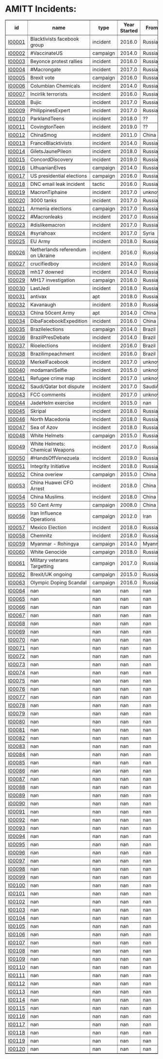 # AMITT Incidents:

<table border="1">
<tr>
<th>id</th><th>name</th><th>type</th><th>Year Started</th><th>From country</th><th>To country</th><th>Found via</th></tr>

<tr><td><a href="incidents/I00001.md">I00001</a></td><td>Blacktivists facebook group</td><td>incident</td><td>2016.0</td><td>Russia</td><td>USA</td><td>nan</td></tr>

<tr><td><a href="incidents/I00002.md">I00002</a></td><td>#VaccinateUS</td><td>campaign</td><td>2014.0</td><td>Russia</td><td>World</td><td>nan</td></tr>

<tr><td><a href="incidents/I00003.md">I00003</a></td><td>Beyonce protest rallies</td><td>incident</td><td>2016.0</td><td>Russia</td><td>USA</td><td>nan</td></tr>

<tr><td><a href="incidents/I00004.md">I00004</a></td><td>#Macrongate</td><td>incident</td><td>2017.0</td><td>Russia</td><td>France</td><td>nan</td></tr>

<tr><td><a href="incidents/I00005.md">I00005</a></td><td>Brexit vote</td><td>campaign</td><td>2016.0</td><td>Russia</td><td>UK</td><td>nan</td></tr>

<tr><td><a href="incidents/I00006.md">I00006</a></td><td>Columbian Chemicals</td><td>incident</td><td>2014.0</td><td>Russia</td><td>USA</td><td>nan</td></tr>

<tr><td><a href="incidents/I00007.md">I00007</a></td><td>Incirlik terrorists</td><td>incident</td><td>2016.0</td><td>Russia</td><td>USA</td><td>nan</td></tr>

<tr><td><a href="incidents/I00008.md">I00008</a></td><td>Bujic</td><td>incident</td><td>2017.0</td><td>Russia</td><td>Serbia</td><td>nan</td></tr>

<tr><td><a href="incidents/I00009.md">I00009</a></td><td>PhilippinesExpert</td><td>incident</td><td>2017.0</td><td>Russia</td><td>Philippines</td><td>nan</td></tr>

<tr><td><a href="incidents/I00010.md">I00010</a></td><td>ParklandTeens</td><td>incident</td><td>2018.0</td><td>??</td><td>USA</td><td>nan</td></tr>

<tr><td><a href="incidents/I00011.md">I00011</a></td><td>CovingtonTeen</td><td>incident</td><td>2019.0</td><td>??</td><td>USA</td><td>nan</td></tr>

<tr><td><a href="incidents/I00012.md">I00012</a></td><td>ChinaSmog</td><td>incident</td><td>2011.0</td><td>China</td><td>China</td><td>nan</td></tr>

<tr><td><a href="incidents/I00013.md">I00013</a></td><td>FranceBlacktivists</td><td>incident</td><td>2014.0</td><td>Russia</td><td>France</td><td>nan</td></tr>

<tr><td><a href="incidents/I00014.md">I00014</a></td><td>GiletsJaunePileon</td><td>incident</td><td>2018.0</td><td>Russia</td><td>France</td><td>nan</td></tr>

<tr><td><a href="incidents/I00015.md">I00015</a></td><td>ConcordDiscovery</td><td>incident</td><td>2019.0</td><td>Russia</td><td>USA</td><td>nan</td></tr>

<tr><td><a href="incidents/I00016.md">I00016</a></td><td>LithuanianElves</td><td>campaign</td><td>2014.0</td><td>Russia</td><td>Lithuania</td><td>nan</td></tr>

<tr><td><a href="incidents/I00017.md">I00017</a></td><td>US presidential elections</td><td>campaign</td><td>2016.0</td><td>Russia</td><td>USA</td><td>OII</td></tr>

<tr><td><a href="incidents/I00018.md">I00018</a></td><td>DNC email leak incident</td><td>tactic</td><td>2016.0</td><td>Russia</td><td>USA</td><td>OII</td></tr>

<tr><td><a href="incidents/I00019.md">I00019</a></td><td>MacronTiphaine</td><td>incident</td><td>2017.0</td><td>unknown</td><td>France</td><td>OII</td></tr>

<tr><td><a href="incidents/I00020.md">I00020</a></td><td>3000 tanks</td><td>incident</td><td>2017.0</td><td>Russia</td><td>World</td><td>OII</td></tr>

<tr><td><a href="incidents/I00021.md">I00021</a></td><td>Armenia elections</td><td>campaign</td><td>2017.0</td><td>Russia</td><td>Armenia</td><td>OII</td></tr>

<tr><td><a href="incidents/I00022.md">I00022</a></td><td>#Macronleaks</td><td>incident</td><td>2017.0</td><td>Russia</td><td>France</td><td>OII</td></tr>

<tr><td><a href="incidents/I00023.md">I00023</a></td><td>#dislikemacron</td><td>incident</td><td>2017.0</td><td>Russia</td><td>France</td><td>OII</td></tr>

<tr><td><a href="incidents/I00024.md">I00024</a></td><td>#syriahoax</td><td>incident</td><td>2017.0</td><td>Syria</td><td>USA</td><td>OII</td></tr>

<tr><td><a href="incidents/I00025.md">I00025</a></td><td>EU Army</td><td>incident</td><td>2018.0</td><td>Russia</td><td>EU</td><td>OII</td></tr>

<tr><td><a href="incidents/I00026.md">I00026</a></td><td>Netherlands referendum on Ukraine</td><td>incident</td><td>2016.0</td><td>Russia</td><td>Netherlands</td><td>OII</td></tr>

<tr><td><a href="incidents/I00027.md">I00027</a></td><td>crucifiedboy</td><td>incident</td><td>2014.0</td><td>Russia</td><td>Ukraine</td><td>OII</td></tr>

<tr><td><a href="incidents/I00028.md">I00028</a></td><td>mh17 downed</td><td>incident</td><td>2014.0</td><td>Russia</td><td>Ukraine</td><td>OII</td></tr>

<tr><td><a href="incidents/I00029.md">I00029</a></td><td>MH17 investigation</td><td>campaign</td><td>2016.0</td><td>Russia</td><td>Ukraine</td><td>OII</td></tr>

<tr><td><a href="incidents/I00030.md">I00030</a></td><td>LastJedi</td><td>incident</td><td>2018.0</td><td>Russia</td><td>World</td><td>OII</td></tr>

<tr><td><a href="incidents/I00031.md">I00031</a></td><td>antivax</td><td>apt</td><td>2018.0</td><td>Russia</td><td>World</td><td>OII</td></tr>

<tr><td><a href="incidents/I00032.md">I00032</a></td><td>Kavanaugh</td><td>incident</td><td>2018.0</td><td>Russia</td><td>USA</td><td>OII</td></tr>

<tr><td><a href="incidents/I00033.md">I00033</a></td><td>China 50cent Army</td><td>apt</td><td>2014.0</td><td>China</td><td>China</td><td>OII</td></tr>

<tr><td><a href="incidents/I00034.md">I00034</a></td><td>DibaFacebookExpedition</td><td>incident</td><td>2016.0</td><td>China</td><td>Taiwan</td><td>OII</td></tr>

<tr><td><a href="incidents/I00035.md">I00035</a></td><td>Brazilelections</td><td>campaign</td><td>2014.0</td><td>Brazil</td><td>Brazil</td><td>OII</td></tr>

<tr><td><a href="incidents/I00036.md">I00036</a></td><td>BrazilPresDebate</td><td>incident</td><td>2014.0</td><td>Brazil</td><td>Brazil</td><td>OII</td></tr>

<tr><td><a href="incidents/I00037.md">I00037</a></td><td>Rioelections</td><td>incident</td><td>2016.0</td><td>Brazil</td><td>Brazil</td><td>OII</td></tr>

<tr><td><a href="incidents/I00038.md">I00038</a></td><td>Brazilimpeachment</td><td>incident</td><td>2016.0</td><td>Brazil</td><td>Brazil</td><td>OII</td></tr>

<tr><td><a href="incidents/I00039.md">I00039</a></td><td>MerkelFacebook</td><td>incident</td><td>2017.0</td><td>unknown</td><td>Germany</td><td>OII</td></tr>

<tr><td><a href="incidents/I00040.md">I00040</a></td><td>modamaniSelfie</td><td>incident</td><td>2015.0</td><td>unknown</td><td>Germany</td><td>OII</td></tr>

<tr><td><a href="incidents/I00041.md">I00041</a></td><td>Refugee crime map</td><td>incident</td><td>2017.0</td><td>unknown</td><td>Germany</td><td>OII</td></tr>

<tr><td><a href="incidents/I00042.md">I00042</a></td><td>Saudi/Qatar bot dispute</td><td>incident</td><td>2017.0</td><td>SaudiArabia</td><td>Qatar</td><td>MIS</td></tr>

<tr><td><a href="incidents/I00043.md">I00043</a></td><td>FCC comments</td><td>incident</td><td>2017.0</td><td>unknown</td><td>USA</td><td>MIS</td></tr>

<tr><td><a href="incidents/I00044.md">I00044</a></td><td>JadeHelm exercise</td><td>incident</td><td>2015.0</td><td>nan</td><td>USA</td><td>MIS</td></tr>

<tr><td><a href="incidents/I00045.md">I00045</a></td><td>Skripal</td><td>incident</td><td>2018.0</td><td>Russia</td><td>UK</td><td>nan</td></tr>

<tr><td><a href="incidents/I00046.md">I00046</a></td><td>North Macedonia</td><td>incident</td><td>2018.0</td><td>Russia</td><td>Macedonia</td><td>nan</td></tr>

<tr><td><a href="incidents/I00047.md">I00047</a></td><td>Sea of Azov</td><td>incident</td><td>2018.0</td><td>Russia</td><td>World</td><td>nan</td></tr>

<tr><td><a href="incidents/I00048.md">I00048</a></td><td>White Helmets</td><td>campaign</td><td>2015.0</td><td>Russia</td><td>World</td><td>nan</td></tr>

<tr><td><a href="incidents/I00049.md">I00049</a></td><td>White Helmets: Chemical Weapons</td><td>incident</td><td>2017.0</td><td>Russia</td><td>World</td><td>nan</td></tr>

<tr><td><a href="incidents/I00050.md">I00050</a></td><td>#HandsOffVenezuela</td><td>incident</td><td>2019.0</td><td>Russia</td><td>World</td><td>nan</td></tr>

<tr><td><a href="incidents/I00051.md">I00051</a></td><td>Integrity Initiative</td><td>incident</td><td>2018.0</td><td>Russia</td><td>World</td><td>nan</td></tr>

<tr><td><a href="incidents/I00052.md">I00052</a></td><td>China overiew</td><td>campaign</td><td>2015.0</td><td>China</td><td>World</td><td>nan</td></tr>

<tr><td><a href="incidents/I00053.md">I00053</a></td><td>China Huawei CFO Arrest</td><td>incident</td><td>2018.0</td><td>China</td><td>World</td><td>nan</td></tr>

<tr><td><a href="incidents/I00054.md">I00054</a></td><td>China Muslims</td><td>incident</td><td>2018.0</td><td>China</td><td>World</td><td>nan</td></tr>

<tr><td><a href="incidents/I00055.md">I00055</a></td><td>50 Cent Army</td><td>campaign</td><td>2008.0</td><td>China</td><td>World</td><td>nan</td></tr>

<tr><td><a href="incidents/I00056.md">I00056</a></td><td>Iran Influence Operations</td><td>campaign</td><td>2012.0</td><td>Iran</td><td>World</td><td>nan</td></tr>

<tr><td><a href="incidents/I00057.md">I00057</a></td><td>Mexico Election</td><td>incident</td><td>2018.0</td><td>Russia/domestic</td><td>Mexico</td><td>nan</td></tr>

<tr><td><a href="incidents/I00058.md">I00058</a></td><td>Chemnitz</td><td>incident</td><td>2018.0</td><td>Russia</td><td>Germany</td><td>nan</td></tr>

<tr><td><a href="incidents/I00059.md">I00059</a></td><td>Myanmar - Rohingya </td><td>campaign</td><td>2014.0</td><td>Myanmar</td><td>Myanmar</td><td>nan</td></tr>

<tr><td><a href="incidents/I00060.md">I00060</a></td><td>White Genocide</td><td>campaign</td><td>2018.0</td><td>Russia</td><td>World</td><td>nan</td></tr>

<tr><td><a href="incidents/I00061.md">I00061</a></td><td>Military veterans Targetting</td><td>campaign</td><td>2017.0</td><td>Russia</td><td>US</td><td>nan</td></tr>

<tr><td><a href="incidents/I00062.md">I00062</a></td><td>Brexit/UK ongoing</td><td>campaign</td><td>2015.0</td><td>Russia/domestic</td><td>UK</td><td>nan</td></tr>

<tr><td><a href="incidents/I00063.md">I00063</a></td><td>Olympic Doping Scandal</td><td>campaign</td><td>2016.0</td><td>Russia</td><td>World</td><td>nan</td></tr>

<tr><td><a href="incidents/I00064.md">I00064</a></td><td>nan</td><td>nan</td><td>nan</td><td>nan</td><td>nan</td><td>nan</td></tr>

<tr><td><a href="incidents/I00065.md">I00065</a></td><td>nan</td><td>nan</td><td>nan</td><td>nan</td><td>nan</td><td>nan</td></tr>

<tr><td><a href="incidents/I00066.md">I00066</a></td><td>nan</td><td>nan</td><td>nan</td><td>nan</td><td>nan</td><td>nan</td></tr>

<tr><td><a href="incidents/I00067.md">I00067</a></td><td>nan</td><td>nan</td><td>nan</td><td>nan</td><td>nan</td><td>nan</td></tr>

<tr><td><a href="incidents/I00068.md">I00068</a></td><td>nan</td><td>nan</td><td>nan</td><td>nan</td><td>nan</td><td>nan</td></tr>

<tr><td><a href="incidents/I00069.md">I00069</a></td><td>nan</td><td>nan</td><td>nan</td><td>nan</td><td>nan</td><td>nan</td></tr>

<tr><td><a href="incidents/I00070.md">I00070</a></td><td>nan</td><td>nan</td><td>nan</td><td>nan</td><td>nan</td><td>nan</td></tr>

<tr><td><a href="incidents/I00071.md">I00071</a></td><td>nan</td><td>nan</td><td>nan</td><td>nan</td><td>nan</td><td>nan</td></tr>

<tr><td><a href="incidents/I00072.md">I00072</a></td><td>nan</td><td>nan</td><td>nan</td><td>nan</td><td>nan</td><td>nan</td></tr>

<tr><td><a href="incidents/I00073.md">I00073</a></td><td>nan</td><td>nan</td><td>nan</td><td>nan</td><td>nan</td><td>nan</td></tr>

<tr><td><a href="incidents/I00074.md">I00074</a></td><td>nan</td><td>nan</td><td>nan</td><td>nan</td><td>nan</td><td>nan</td></tr>

<tr><td><a href="incidents/I00075.md">I00075</a></td><td>nan</td><td>nan</td><td>nan</td><td>nan</td><td>nan</td><td>nan</td></tr>

<tr><td><a href="incidents/I00076.md">I00076</a></td><td>nan</td><td>nan</td><td>nan</td><td>nan</td><td>nan</td><td>nan</td></tr>

<tr><td><a href="incidents/I00077.md">I00077</a></td><td>nan</td><td>nan</td><td>nan</td><td>nan</td><td>nan</td><td>nan</td></tr>

<tr><td><a href="incidents/I00078.md">I00078</a></td><td>nan</td><td>nan</td><td>nan</td><td>nan</td><td>nan</td><td>nan</td></tr>

<tr><td><a href="incidents/I00079.md">I00079</a></td><td>nan</td><td>nan</td><td>nan</td><td>nan</td><td>nan</td><td>nan</td></tr>

<tr><td><a href="incidents/I00080.md">I00080</a></td><td>nan</td><td>nan</td><td>nan</td><td>nan</td><td>nan</td><td>nan</td></tr>

<tr><td><a href="incidents/I00081.md">I00081</a></td><td>nan</td><td>nan</td><td>nan</td><td>nan</td><td>nan</td><td>nan</td></tr>

<tr><td><a href="incidents/I00082.md">I00082</a></td><td>nan</td><td>nan</td><td>nan</td><td>nan</td><td>nan</td><td>nan</td></tr>

<tr><td><a href="incidents/I00083.md">I00083</a></td><td>nan</td><td>nan</td><td>nan</td><td>nan</td><td>nan</td><td>nan</td></tr>

<tr><td><a href="incidents/I00084.md">I00084</a></td><td>nan</td><td>nan</td><td>nan</td><td>nan</td><td>nan</td><td>nan</td></tr>

<tr><td><a href="incidents/I00085.md">I00085</a></td><td>nan</td><td>nan</td><td>nan</td><td>nan</td><td>nan</td><td>nan</td></tr>

<tr><td><a href="incidents/I00086.md">I00086</a></td><td>nan</td><td>nan</td><td>nan</td><td>nan</td><td>nan</td><td>nan</td></tr>

<tr><td><a href="incidents/I00087.md">I00087</a></td><td>nan</td><td>nan</td><td>nan</td><td>nan</td><td>nan</td><td>nan</td></tr>

<tr><td><a href="incidents/I00088.md">I00088</a></td><td>nan</td><td>nan</td><td>nan</td><td>nan</td><td>nan</td><td>nan</td></tr>

<tr><td><a href="incidents/I00089.md">I00089</a></td><td>nan</td><td>nan</td><td>nan</td><td>nan</td><td>nan</td><td>nan</td></tr>

<tr><td><a href="incidents/I00090.md">I00090</a></td><td>nan</td><td>nan</td><td>nan</td><td>nan</td><td>nan</td><td>nan</td></tr>

<tr><td><a href="incidents/I00091.md">I00091</a></td><td>nan</td><td>nan</td><td>nan</td><td>nan</td><td>nan</td><td>nan</td></tr>

<tr><td><a href="incidents/I00092.md">I00092</a></td><td>nan</td><td>nan</td><td>nan</td><td>nan</td><td>nan</td><td>nan</td></tr>

<tr><td><a href="incidents/I00093.md">I00093</a></td><td>nan</td><td>nan</td><td>nan</td><td>nan</td><td>nan</td><td>nan</td></tr>

<tr><td><a href="incidents/I00094.md">I00094</a></td><td>nan</td><td>nan</td><td>nan</td><td>nan</td><td>nan</td><td>nan</td></tr>

<tr><td><a href="incidents/I00095.md">I00095</a></td><td>nan</td><td>nan</td><td>nan</td><td>nan</td><td>nan</td><td>nan</td></tr>

<tr><td><a href="incidents/I00096.md">I00096</a></td><td>nan</td><td>nan</td><td>nan</td><td>nan</td><td>nan</td><td>nan</td></tr>

<tr><td><a href="incidents/I00097.md">I00097</a></td><td>nan</td><td>nan</td><td>nan</td><td>nan</td><td>nan</td><td>nan</td></tr>

<tr><td><a href="incidents/I00098.md">I00098</a></td><td>nan</td><td>nan</td><td>nan</td><td>nan</td><td>nan</td><td>nan</td></tr>

<tr><td><a href="incidents/I00099.md">I00099</a></td><td>nan</td><td>nan</td><td>nan</td><td>nan</td><td>nan</td><td>nan</td></tr>

<tr><td><a href="incidents/I00100.md">I00100</a></td><td>nan</td><td>nan</td><td>nan</td><td>nan</td><td>nan</td><td>nan</td></tr>

<tr><td><a href="incidents/I00101.md">I00101</a></td><td>nan</td><td>nan</td><td>nan</td><td>nan</td><td>nan</td><td>nan</td></tr>

<tr><td><a href="incidents/I00102.md">I00102</a></td><td>nan</td><td>nan</td><td>nan</td><td>nan</td><td>nan</td><td>nan</td></tr>

<tr><td><a href="incidents/I00103.md">I00103</a></td><td>nan</td><td>nan</td><td>nan</td><td>nan</td><td>nan</td><td>nan</td></tr>

<tr><td><a href="incidents/I00104.md">I00104</a></td><td>nan</td><td>nan</td><td>nan</td><td>nan</td><td>nan</td><td>nan</td></tr>

<tr><td><a href="incidents/I00105.md">I00105</a></td><td>nan</td><td>nan</td><td>nan</td><td>nan</td><td>nan</td><td>nan</td></tr>

<tr><td><a href="incidents/I00106.md">I00106</a></td><td>nan</td><td>nan</td><td>nan</td><td>nan</td><td>nan</td><td>nan</td></tr>

<tr><td><a href="incidents/I00107.md">I00107</a></td><td>nan</td><td>nan</td><td>nan</td><td>nan</td><td>nan</td><td>nan</td></tr>

<tr><td><a href="incidents/I00108.md">I00108</a></td><td>nan</td><td>nan</td><td>nan</td><td>nan</td><td>nan</td><td>nan</td></tr>

<tr><td><a href="incidents/I00109.md">I00109</a></td><td>nan</td><td>nan</td><td>nan</td><td>nan</td><td>nan</td><td>nan</td></tr>

<tr><td><a href="incidents/I00110.md">I00110</a></td><td>nan</td><td>nan</td><td>nan</td><td>nan</td><td>nan</td><td>nan</td></tr>

<tr><td><a href="incidents/I00111.md">I00111</a></td><td>nan</td><td>nan</td><td>nan</td><td>nan</td><td>nan</td><td>nan</td></tr>

<tr><td><a href="incidents/I00112.md">I00112</a></td><td>nan</td><td>nan</td><td>nan</td><td>nan</td><td>nan</td><td>nan</td></tr>

<tr><td><a href="incidents/I00113.md">I00113</a></td><td>nan</td><td>nan</td><td>nan</td><td>nan</td><td>nan</td><td>nan</td></tr>

<tr><td><a href="incidents/I00114.md">I00114</a></td><td>nan</td><td>nan</td><td>nan</td><td>nan</td><td>nan</td><td>nan</td></tr>

<tr><td><a href="incidents/I00115.md">I00115</a></td><td>nan</td><td>nan</td><td>nan</td><td>nan</td><td>nan</td><td>nan</td></tr>

<tr><td><a href="incidents/I00116.md">I00116</a></td><td>nan</td><td>nan</td><td>nan</td><td>nan</td><td>nan</td><td>nan</td></tr>

<tr><td><a href="incidents/I00117.md">I00117</a></td><td>nan</td><td>nan</td><td>nan</td><td>nan</td><td>nan</td><td>nan</td></tr>

<tr><td><a href="incidents/I00118.md">I00118</a></td><td>nan</td><td>nan</td><td>nan</td><td>nan</td><td>nan</td><td>nan</td></tr>

<tr><td><a href="incidents/I00119.md">I00119</a></td><td>nan</td><td>nan</td><td>nan</td><td>nan</td><td>nan</td><td>nan</td></tr>

<tr><td><a href="incidents/I00120.md">I00120</a></td><td>nan</td><td>nan</td><td>nan</td><td>nan</td><td>nan</td><td>nan</td></tr>
</table>